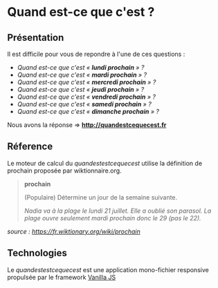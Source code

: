 Quand est-ce que c'est ?
========================

## Présentation

Il est difficile pour vous de repondre à l'une de ces questions :

* *Quand est-ce que c'est « **lundi prochain** » ?*
* *Quand est-ce que c'est « **mardi prochain** » ?*
* *Quand est-ce que c'est « **mercredi prochain** » ?*
* *Quand est-ce que c'est « **jeudi prochain** » ?*
* *Quand est-ce que c'est « **vendredi prochain** » ?*
* *Quand est-ce que c'est « **samedi prochain** » ?*
* *Quand est-ce que c'est « **dimanche prochain** » ?*

Nous avons la réponse ⇒ **http://quandestcequecest.fr**

## Réference

Le moteur de calcul du *quandestestcequecest* utilise la définition de prochain proposée par wiktionnaire.org.

> **prochain**
>
> (Populaire) Détermine un jour de la semaine suivante.
>
> *Nadia va à la plage le lundi 21 juillet. Elle a oublié son parasol. La plage ouvre seulement mardi prochain donc le 29 (pas le 22).*

*source : https://fr.wiktionary.org/wiki/prochain*

## Technologies

Le *quandestestcequecest* est une application mono-fichier responsive propulsée par le framework [Vanilla JS](http://vanilla-js.com/)

